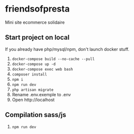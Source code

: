 # friendsofpresta
Mini site ecommerce solidaire

## Start project on local

If you already have php/mysql/npm, don't launch docker stuff.

1. `docker-compose build --no-cache --pull`
1. `docker-compose up -d`
1. `docker-compose exec web bash`
1. `composer install`
1. `npm i`
1. `npm run dev`
1. `php artisan migrate`
1. Rename .env.exemple to .env
1. Open http://localhost

## Compilation sass/js
1. `npm run dev`
